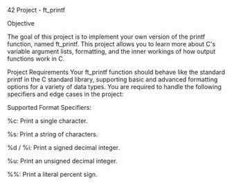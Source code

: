 42 Project - ft_printf

Objective

The goal of this project is to implement your own version of the printf function, named ft_printf. This project allows you to learn more about C's variable argument lists, formatting, and the inner workings of how output functions work in C.

Project Requirements
Your ft_printf function should behave like the standard printf in the C standard library, supporting basic and advanced formatting options for a variety of data types. You are required to handle the following specifiers and edge cases in the project:

Supported Format Specifiers:

%c: Print a single character.

%s: Print a string of characters.

%d / %i: Print a signed decimal integer.

%u: Print an unsigned decimal integer.

%%: Print a literal percent sign.
